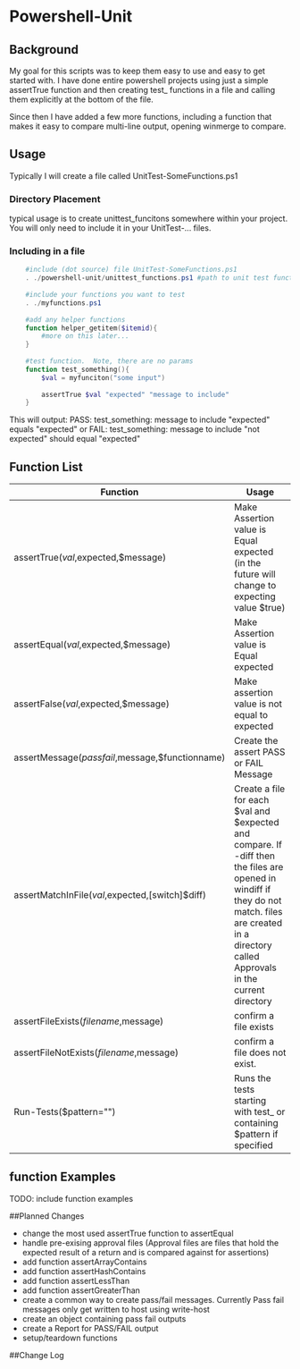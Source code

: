 # Powershell-Unit

## Background
My goal for this scripts was to keep them easy to use and easy to get started with.  I have done entire powershell projects using just a simple assertTrue function and then creating test_ functions in a file and calling them explicitly at the bottom of the file.  

Since then I have added a few more functions, including a function that makes it easy to compare multi-line output, opening winmerge to compare. 

## Usage
Typically I will create a file called UnitTest-SomeFunctions.ps1

### Directory Placement
typical usage is to create unittest_funcitons somewhere within your project.  You will only need to include it in your UnitTest-... files.  

### Including in a file
```PowerShell
    #include (dot source) file UnitTest-SomeFunctions.ps1
	. ./powershell-unit/unittest_functions.ps1 #path to unit test functions
	
	#include your functions you want to test
	. ./myfunctions.ps1
	
	#add any helper functions 
	function helper_getitem($itemid){ 
		#more on this later...
	}
	
	#test function.  Note, there are no params
	function test_something(){
		$val = myfunciton("some input")
		
		assertTrue $val "expected" "message to include"
	} 

```

This will output:
    PASS: test_something: message to include "expected" equals "expected"
or
    FAIL: test_something: message to include "not expected" should equal "expected"

## Function List

Function | Usage 
-------- | -----
assertTrue($val,$expected,$message) | Make Assertion value is Equal expected (in the future will change to expecting value $true)
assertEqual($val,$expected,$message)| Make Assertion value is Equal expected
assertFalse($val,$expected,$message)| Make assertion value is not equal to expected
assertMessage($passfail,$message,$functionname)| Create the assert PASS or FAIL Message
assertMatchInFile($val,$expected,[switch]$diff)| Create a file for each $val and $expected and compare.  If -diff then the files are opened in windiff if they do not match. files are created in a directory called Approvals in the current directory
assertFileExists($filename,$message)| confirm a file exists
assertFileNotExists($filename,$message)| confirm a file does not exist.
Run-Tests($pattern="")|Runs the tests starting with test_ or containing $pattern if specified

## function Examples
TODO: include function examples
	
##Planned Changes
* change the most used assertTrue function to assertEqual
* handle pre-exising approval files (Approval files are files that hold the expected result of a return and is compared against for assertions)
* add function assertArrayContains
* add function assertHashContains
* add function assertLessThan
* add function assertGreaterThan
* create a common way to create pass/fail messages.  Currently Pass fail messages only get written to host using write-host
* create an object containing pass fail outputs
* create a Report for PASS/FAIL output
* setup/teardown functions


##Change Log